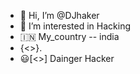- 👋 Hi, I’m @DJhaker
- 👀 I’m interested in Hacking
- 🇮🇳 My_country -- india
- {<\>}.
- 😃[<\>]
Dainger Hacker
<!---
DJhaker/DJhaker is a ✨ special ✨ repository because its `README.md` (this file) appears on your GitHub profile.
You can click the Preview link to take a look at your changes.
--->
